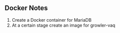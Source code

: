 ## Docker Notes

1. Create a Docker container for MariaDB
2. At a certain stage create an image for growler-vaq
